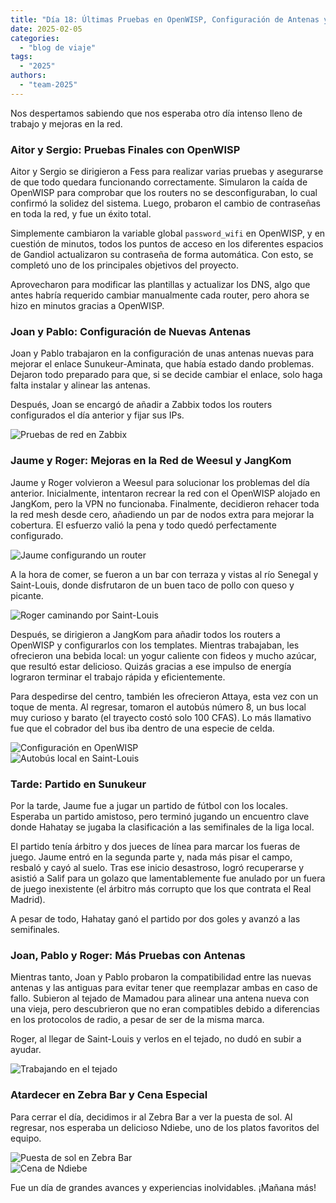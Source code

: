 ```yaml
---
title: "Día 18: Últimas Pruebas en OpenWISP, Configuración de Antenas y Partido en Sunukeur"  
date: 2025-02-05  
categories:  
  - "blog de viaje"  
tags:  
  - "2025"  
authors:  
  - "team-2025"  
---
```


Nos despertamos sabiendo que nos esperaba otro día intenso lleno de trabajo y mejoras en la red.  

### Aitor y Sergio: Pruebas Finales con OpenWISP  

Aitor y Sergio se dirigieron a Fess para realizar varias pruebas y asegurarse de que todo quedara funcionando correctamente. Simularon la caída de OpenWISP para comprobar que los routers no se desconfiguraban, lo cual confirmó la solidez del sistema. Luego, probaron el cambio de contraseñas en toda la red, y fue un éxito total.  

Simplemente cambiaron la variable global `password_wifi` en OpenWISP, y en cuestión de minutos, todos los puntos de acceso en los diferentes espacios de Gandiol actualizaron su contraseña de forma automática. Con esto, se completó uno de los principales objetivos del proyecto.  

Aprovecharon para modificar las plantillas y actualizar los DNS, algo que antes habría requerido cambiar manualmente cada router, pero ahora se hizo en minutos gracias a OpenWISP.  

### Joan y Pablo: Configuración de Nuevas Antenas  

Joan y Pablo trabajaron en la configuración de unas antenas nuevas para mejorar el enlace Sunukeur-Aminata, que había estado dando problemas. Dejaron todo preparado para que, si se decide cambiar el enlace, solo haga falta instalar y alinear las antenas.  

Después, Joan se encargó de añadir a Zabbix todos los routers configurados el día anterior y fijar sus IPs.  

![Pruebas de red en Zabbix](images/foto-zabbix.jpg "Pruebas de red en Zabbix")  

### Jaume y Roger: Mejoras en la Red de Weesul y JangKom  

Jaume y Roger volvieron a Weesul para solucionar los problemas del día anterior. Inicialmente, intentaron recrear la red con el OpenWISP alojado en JangKom, pero la VPN no funcionaba. Finalmente, decidieron rehacer toda la red mesh desde cero, añadiendo un par de nodos extra para mejorar la cobertura. El esfuerzo valió la pena y todo quedó perfectamente configurado.  

![Jaume configurando un router](images/foto_jaume_router.jpg "Jaume configurando un router en Weesul")  

A la hora de comer, se fueron a un bar con terraza y vistas al río Senegal y Saint-Louis, donde disfrutaron de un buen taco de pollo con queso y picante.  

![Roger caminando por Saint-Louis](images/foto_roger_caminant.jpg "Roger paseando por Saint-Louis")  

Después, se dirigieron a JangKom para añadir todos los routers a OpenWISP y configurarlos con los templates. Mientras trabajaban, les ofrecieron una bebida local: un yogur caliente con fideos y mucho azúcar, que resultó estar delicioso. Quizás gracias a ese impulso de energía lograron terminar el trabajo rápida y eficientemente.  

Para despedirse del centro, también les ofrecieron Attaya, esta vez con un toque de menta. Al regresar, tomaron el autobús número 8, un bus local muy curioso y barato (el trayecto costó solo 100 CFAS). Lo más llamativo fue que el cobrador del bus iba dentro de una especie de celda.  

![Configuración en OpenWISP ](images/foto-openwisp.png "Configuración en OpenWISP")  
![Autobús local en Saint-Louis](images/foto_bus.jpg "El curioso bus número 8 y su revisor")  

### Tarde: Partido en Sunukeur  

Por la tarde, Jaume fue a jugar un partido de fútbol con los locales. Esperaba un partido amistoso, pero terminó jugando un encuentro clave donde Hahatay se jugaba la clasificación a las semifinales de la liga local.  

El partido tenía árbitro y dos jueces de línea para marcar los fueras de juego. Jaume entró en la segunda parte y, nada más pisar el campo, resbaló y cayó al suelo. Tras ese inicio desastroso, logró recuperarse y asistió a Salif para un golazo que lamentablemente fue anulado por un fuera de juego inexistente (el árbitro más corrupto que los que contrata el Real Madrid).  

A pesar de todo, Hahatay ganó el partido por dos goles y avanzó a las semifinales.  

### Joan, Pablo y Roger: Más Pruebas con Antenas  

Mientras tanto, Joan y Pablo probaron la compatibilidad entre las nuevas antenas y las antiguas para evitar tener que reemplazar ambas en caso de fallo. Subieron al tejado de Mamadou para alinear una antena nueva con una vieja, pero descubrieron que no eran compatibles debido a diferencias en los protocolos de radio, a pesar de ser de la misma marca.  

Roger, al llegar de Saint-Louis y verlos en el tejado, no dudó en subir a ayudar.  

![Trabajando en el tejado](images/foto_tejado.jpg "Joan, Pablo y Roger en el tejado de Mamadou")  

### Atardecer en Zebra Bar y Cena Especial  

Para cerrar el día, decidimos ir al Zebra Bar a ver la puesta de sol. Al regresar, nos esperaba un delicioso Ndiebe, uno de los platos favoritos del equipo.  

![Puesta de sol en Zebra Bar](images/foto_puesta_sol.jpg "Atardecer en Zebra Bar")  
![Cena de Ndiebe](images/foto_ndiebe.jpg "Cena de Ndiebe, un clásico del equipo")  

Fue un día de grandes avances y experiencias inolvidables. ¡Mañana más!  